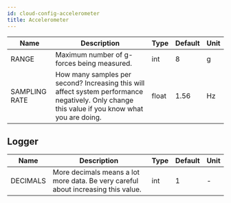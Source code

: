 ```yaml
---
id: cloud-config-accelerometer
title: Accelerometer
---
```


| Name | Description | Type | Default | Unit |
| ------ | ------ | ------ | ------ | ------ |
| RANGE | Maximum number of g-forces being measured. | int | 8 | g |
| SAMPLING RATE | How many samples per second? Increasing this will affect system performance negatively. Only change this value if you know what you are doing. | float | 1.56 | Hz |

## Logger

| Name | Description | Type | Default | Unit |
| ------ | ------ | ------ | ------ | ------ |
| DECIMALS | More decimals means a lot more data. Be very careful about increasing this value. | int | 1 | - |
